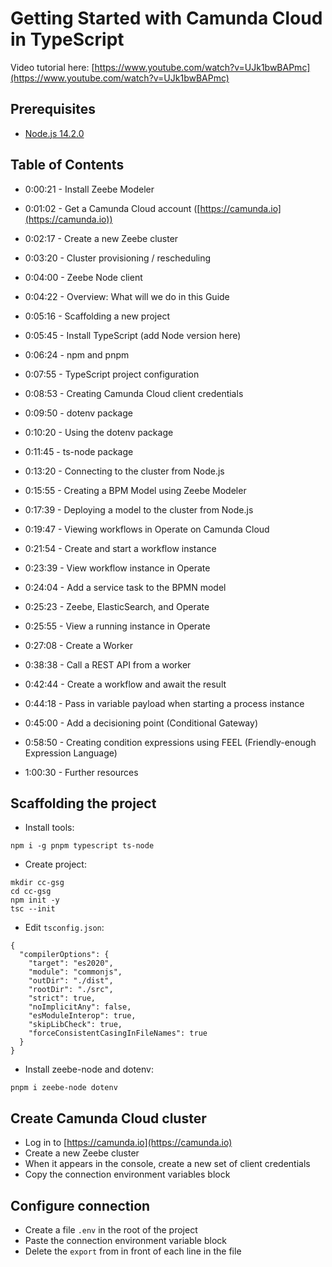 # Getting Started with Camunda Cloud in TypeScript

Video tutorial here: [https://www.youtube.com/watch?v=UJk1bwBAPmc](https://www.youtube.com/watch?v=UJk1bwBAPmc)

## Prerequisites

* [Node.js 14.2.0](https://nodejs.org)

## Table of Contents

* 0:00:21 - Install Zeebe Modeler
* 0:01:02 - Get a Camunda Cloud account ([https://camunda.io](https://camunda.io))

* 0:02:17 - Create a new Zeebe cluster
* 0:03:20 - Cluster provisioning / rescheduling
* 0:04:00 - Zeebe Node client

* 0:04:22 - Overview: What will we do in this Guide
* 0:05:16 - Scaffolding a new project
* 0:05:45 - Install TypeScript (add Node version here)
* 0:06:24 - npm and pnpm
* 0:07:55 - TypeScript project configuration

* 0:08:53 - Creating Camunda Cloud client credentials

* 0:09:50 - dotenv package
* 0:10:20 - Using the dotenv package
* 0:11:45 - ts-node package

* 0:13:20 - Connecting to the cluster from Node.js

* 0:15:55 - Creating a BPM Model using Zeebe Modeler
* 0:17:39 - Deploying a model to the cluster from Node.js 

* 0:19:47 - Viewing workflows in Operate on Camunda Cloud

* 0:21:54 - Create and start a workflow instance
* 0:23:39 - View workflow instance in Operate

* 0:24:04 - Add a service task to the BPMN model 
* 0:25:23 - Zeebe, ElasticSearch, and Operate
* 0:25:55 - View a running instance in Operate

* 0:27:08 - Create a Worker
* 0:38:38 - Call a REST API from a worker
* 0:42:44 - Create a workflow and await the result
* 0:44:18 - Pass in variable payload when starting a process instance
* 0:45:00 - Add a decisioning point (Conditional Gateway)
* 0:58:50 - Creating condition expressions using FEEL (Friendly-enough Expression Language)
* 1:00:30 - Further resources

## Scaffolding the project

* Install tools:

```
npm i -g pnpm typescript ts-node
```

* Create project:

```
mkdir cc-gsg
cd cc-gsg
npm init -y
tsc --init
```

* Edit `tsconfig.json`:

```
{
  "compilerOptions": {
    "target": "es2020",
    "module": "commonjs",
    "outDir": "./dist",
    "rootDir": "./src",
    "strict": true,
    "noImplicitAny": false,
    "esModuleInterop": true,
    "skipLibCheck": true,
    "forceConsistentCasingInFileNames": true
  }
}
```

* Install zeebe-node and dotenv:

```
pnpm i zeebe-node dotenv
```

## Create Camunda Cloud cluster

* Log in to [https://camunda.io](https://camunda.io)
* Create a new Zeebe cluster 
* When it appears in the console, create a new set of client credentials 
* Copy the connection environment variables block

## Configure connection

* Create a file `.env` in the root of the project
* Paste the connection environment variable block 
* Delete the `export` from in front of each line in the file
